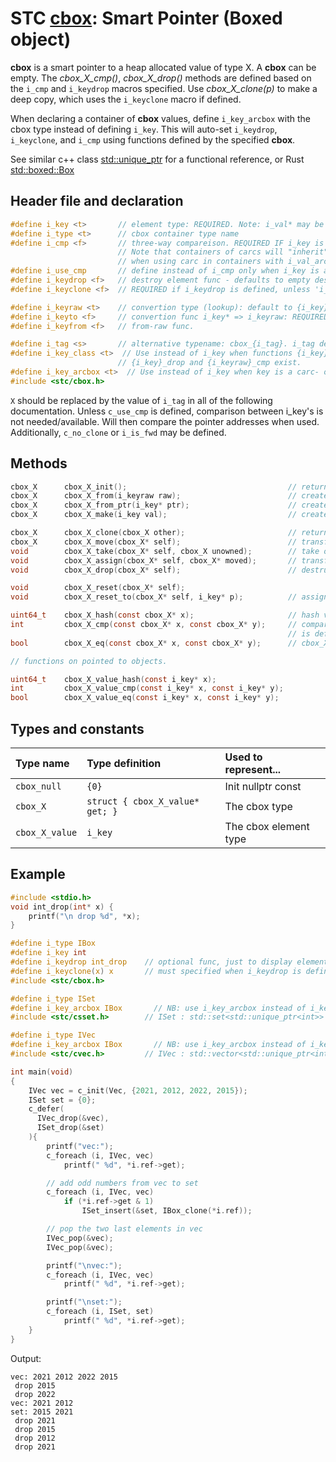 # STC [cbox](../include/stc/cbox.h): Smart Pointer (Boxed object)

**cbox** is a smart pointer to a heap allocated value of type X. A **cbox** can
be empty. The *cbox_X_cmp()*, *cbox_X_drop()* methods are defined based on the `i_cmp`
and `i_keydrop` macros specified. Use *cbox_X_clone(p)* to make a deep copy, which uses the
`i_keyclone` macro if defined.

When declaring a container of **cbox** values, define `i_key_arcbox` with the
cbox type instead of defining `i_key`. This will auto-set `i_keydrop`, `i_keyclone`, and `i_cmp` using 
functions defined by the specified **cbox**.

See similar c++ class [std::unique_ptr](https://en.cppreference.com/w/cpp/memory/unique_ptr) for a functional reference, or Rust [std::boxed::Box](https://doc.rust-lang.org/std/boxed/struct.Box.html)

## Header file and declaration

```c
#define i_key <t>       // element type: REQUIRED. Note: i_val* may be specified instead of i_key*.
#define i_type <t>      // cbox container type name
#define i_cmp <f>       // three-way compareison. REQUIRED IF i_key is a non-integral type
                        // Note that containers of carcs will "inherit" i_cmp
                        // when using carc in containers with i_val_arcbox MyArc - ie. the i_type.
#define i_use_cmp       // define instead of i_cmp only when i_key is an integral/native-type.
#define i_keydrop <f>   // destroy element func - defaults to empty destruct
#define i_keyclone <f>  // REQUIRED if i_keydrop is defined, unless 'i_opt c_no_clone' is defined.

#define i_keyraw <t>    // convertion type (lookup): default to {i_key}
#define i_keyto <f>     // convertion func i_key* => i_keyraw: REQUIRED IF i_keyraw defined.
#define i_keyfrom <f>   // from-raw func.

#define i_tag <s>       // alternative typename: cbox_{i_tag}. i_tag defaults to i_key
#define i_key_class <t>  // Use instead of i_key when functions {i_key}_clone, 
                        // {i_key}_drop and {i_keyraw}_cmp exist.
#define i_key_arcbox <t>  // Use instead of i_key when key is a carc- or a cbox-type.
#include <stc/cbox.h>    
```
`X` should be replaced by the value of `i_tag` in all of the following documentation.
Unless `c_use_cmp` is defined, comparison between i_key's is not needed/available. Will then
compare the pointer addresses when used. Additionally, `c_no_clone` or `i_is_fwd` may be defined.

## Methods
```c
cbox_X      cbox_X_init();                                    // return an empty cbox
cbox_X      cbox_X_from(i_keyraw raw);                        // create a cbox from raw type. Avail if i_keyraw user defined.
cbox_X      cbox_X_from_ptr(i_key* ptr);                      // create a cbox from a pointer. Takes ownership of ptr.
cbox_X      cbox_X_make(i_key val);                           // create a cbox from unowned val object.

cbox_X      cbox_X_clone(cbox_X other);                       // return deep copied clone
cbox_X      cbox_X_move(cbox_X* self);                        // transfer ownership to receiving cbox returned. self becomes NULL.
void        cbox_X_take(cbox_X* self, cbox_X unowned);        // take ownership of unowned box object.
void        cbox_X_assign(cbox_X* self, cbox_X* moved);       // transfer ownership from moved to self; moved becomes NULL.
void        cbox_X_drop(cbox_X* self);                        // destruct the contained object and free its heap memory.

void        cbox_X_reset(cbox_X* self);   
void        cbox_X_reset_to(cbox_X* self, i_key* p);          // assign new cbox from ptr. Takes ownership of p.

uint64_t    cbox_X_hash(const cbox_X* x);                     // hash value
int         cbox_X_cmp(const cbox_X* x, const cbox_X* y);     // compares pointer addresses if no `i_cmp` is specified.
                                                              // is defined. Otherwise uses 'i_cmp' or default cmp.
bool        cbox_X_eq(const cbox_X* x, const cbox_X* y);      // cbox_X_cmp() == 0

// functions on pointed to objects.

uint64_t    cbox_X_value_hash(const i_key* x);
int         cbox_X_value_cmp(const i_key* x, const i_key* y);
bool        cbox_X_value_eq(const i_key* x, const i_key* y);
```

## Types and constants

| Type name          | Type definition                                               | Used to represent...     |
|:-------------------|:--------------------------------|:------------------------|
| `cbox_null`        | `{0}`                           | Init nullptr const      |
| `cbox_X`           | `struct { cbox_X_value* get; }` | The cbox type           |
| `cbox_X_value`     | `i_key`                         | The cbox element type   |

## Example

```c
#include <stdio.h>
void int_drop(int* x) {
    printf("\n drop %d", *x);
}

#define i_type IBox
#define i_key int
#define i_keydrop int_drop    // optional func, just to display elements destroyed
#define i_keyclone(x) x       // must specified when i_keydrop is defined.
#include <stc/cbox.h>

#define i_type ISet
#define i_key_arcbox IBox       // NB: use i_key_arcbox instead of i_key
#include <stc/csset.h>        // ISet : std::set<std::unique_ptr<int>>

#define i_type IVec
#define i_key_arcbox IBox       // NB: use i_key_arcbox instead of i_key
#include <stc/cvec.h>         // IVec : std::vector<std::unique_ptr<int>>

int main(void)
{
    IVec vec = c_init(Vec, {2021, 2012, 2022, 2015});
    ISet set = {0};
    c_defer(
      IVec_drop(&vec),
      ISet_drop(&set)
    ){
        printf("vec:");
        c_foreach (i, IVec, vec)
            printf(" %d", *i.ref->get);

        // add odd numbers from vec to set
        c_foreach (i, IVec, vec)
            if (*i.ref->get & 1)
                ISet_insert(&set, IBox_clone(*i.ref));

        // pop the two last elements in vec
        IVec_pop(&vec);
        IVec_pop(&vec);

        printf("\nvec:");
        c_foreach (i, IVec, vec)
            printf(" %d", *i.ref->get);

        printf("\nset:");
        c_foreach (i, ISet, set)
            printf(" %d", *i.ref->get);
    }
}
```
Output:
```
vec: 2021 2012 2022 2015
 drop 2015
 drop 2022
vec: 2021 2012
set: 2015 2021
 drop 2021
 drop 2015
 drop 2012
 drop 2021
```
